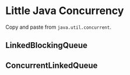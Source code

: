 # Little Java Concurrency

Copy and paste from `java.util.concurrent`.

## LinkedBlockingQueue

## ConcurrentLinkedQueue